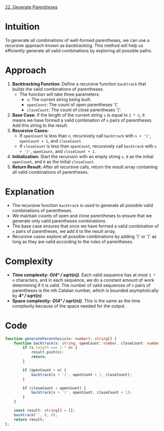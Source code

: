 [22. Generate Parentheses](https://leetcode.com/problems/generate-parentheses/)

# Intuition
To generate all combinations of well-formed parentheses, we can use a recursive approach known as backtracking. This method will help us efficiently generate all valid combinations by exploring all possible paths.

# Approach
1. **Backtracking Function:** Define a recursive function `backtrack` that builds the valid combinations of parentheses.
   - The function will take three parameters:
     - `s`: The current string being built.
     - `openCount`: The count of open parentheses '('.
     - `closeCount`: The count of close parentheses ')'.
2. **Base Case:** If the length of the current string `s` is equal to `2 * n`, it means we have formed a valid combination of `n` pairs of parentheses. Add this string to the result.
3. **Recursive Cases:**
   - If `openCount` is less than `n`, recursively call `backtrack` with `s + '('`, `openCount + 1`, and `closeCount`.
   - If `closeCount` is less than `openCount`, recursively call `backtrack` with `s + ')'`, `openCount`, and `closeCount + 1`.
4. **Initialization:** Start the recursion with an empty string `s`, `0` as the initial `openCount`, and `0` as the initial `closeCount`.
5. **Return Result:** After all recursive calls, return the result array containing all valid combinations of parentheses.

# Explanation
- The recursive function `backtrack` is used to generate all possible valid combinations of parentheses.
- We maintain counts of open and close parentheses to ensure that we generate only valid parentheses combinations.
- The base case ensures that once we have formed a valid combination of `n` pairs of parentheses, we add it to the result array.
- Recursive cases explore all possible combinations by adding '(' or ')' as long as they are valid according to the rules of parentheses.

# Complexity
- **Time complexity:** ***O(4ⁿ / sqrt(n))***. Each valid sequence has at most `2 * n` characters, and in each sequence, we do a constant amount of work determining if it is valid. The number of valid sequences of `n` pairs of parentheses is the nth Catalan number, which is bounded asymptotically by ***4ⁿ / sqrt(n)***.
- **Space complexity:** ***O(4ⁿ / sqrt(n))***. This is the same as the time complexity because of the space needed for the output.

# Code
```typescript
function generateParenthesis(n: number): string[] {
    function backtrack(s: string, openCount: number, closeCount: number): void {
        if (s.length === 2 * n) {
            result.push(s);
            return;
        }

        if (openCount < n) {
            backtrack(s + '(', openCount + 1, closeCount);
        }

        if (closeCount < openCount) {
            backtrack(s + ')', openCount, closeCount + 1);
        }
    }

    const result: string[] = [];
    backtrack('', 0, 0);
    return result;
};
```